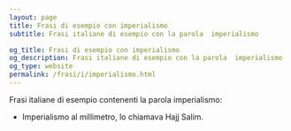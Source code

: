 ```yaml
---
layout: page
title: Frasi di esempio con imperialismo 
subtitle: Frasi italiane di esempio con la parola  imperialismo

og_title: Frasi di esempio con imperialismo 
og_description: Frasi italiane di esempio con la parola  imperialismo
og_type: website
permalink: /frasi/i/imperialismo.html
---
```


Frasi italiane di esempio contenenti la parola imperialismo:


- Imperialismo al millimetro, lo chiamava Hajj Salim.
